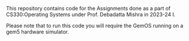 This repository contains code for the Assignments done as a part of CS330:Operating Systems under Prof. Debadatta Mishra in 2023-24 I. 

Please note that to run this code you will require the GemOS running on a gem5 hardware simulator. 

